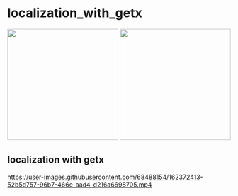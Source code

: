 # localization_with_getx

<div>
  <img style="width: 250px;" src="https://user-images.githubusercontent.com/68488154/162372426-0faacf0f-7757-465d-bc0a-4635cd4431ed.png" alt="">
  <img style="width: 250px;" src="https://user-images.githubusercontent.com/68488154/162372441-b4f4f48f-ea5e-492b-b1b2-61ae237ce44b.png" alt="">
</div>

## localization with getx

https://user-images.githubusercontent.com/68488154/162372413-52b5d757-96b7-466e-aad4-d216a6698705.mp4
